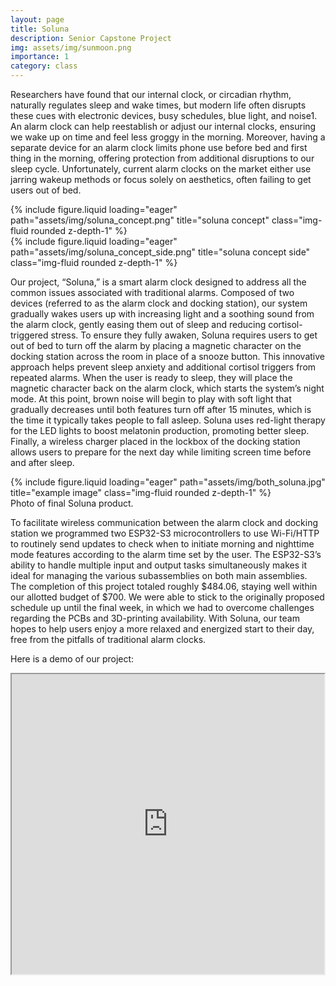 ```yaml
---
layout: page
title: Soluna
description: Senior Capstone Project
img: assets/img/sunmoon.png
importance: 1
category: class
---
```


Researchers have found that our internal clock, or circadian rhythm, naturally regulates sleep and wake times, but modern life often disrupts these cues with electronic devices, busy schedules, blue light, and noise1. An alarm clock can help reestablish or adjust our internal clocks, ensuring we wake up on time and feel less groggy in the morning. Moreover, having a separate device for an alarm clock limits phone use before bed and first thing in the morning, offering protection from additional disruptions to our sleep cycle. Unfortunately, current alarm clocks on the market either use jarring wakeup methods or focus solely on aesthetics, often failing to get users out of bed.

<div class="row">
    <div class="col-sm mt-3 mt-md-0">
        {% include figure.liquid loading="eager" path="assets/img/soluna_concept.png" title="soluna concept" class="img-fluid rounded z-depth-1" %}
    </div>
    <div class="col-sm mt-3 mt-md-0">
        {% include figure.liquid loading="eager" path="assets/img/soluna_concept_side.png" title="soluna concept side" class="img-fluid rounded z-depth-1" %}
    </div>
</div>

Our project, “Soluna,” is a smart alarm clock designed to address all the common issues associated with traditional alarms. Composed of two devices (referred to as the alarm clock and docking station), our system gradually wakes users up with increasing light and a soothing sound from the alarm clock, gently easing them out of sleep and reducing cortisol-triggered stress. To ensure they fully awaken, Soluna requires users to get out of bed to turn off the alarm by placing a magnetic character on the docking station across the room in place of a snooze button. This innovative approach helps prevent sleep anxiety and additional cortisol triggers from repeated alarms. When the user is ready to sleep, they will place the magnetic character back on the alarm clock, which starts the system’s night mode. At this point, brown noise will begin to play with soft light that gradually decreases until both features turn off after 15 minutes, which is the time it typically takes people to fall asleep. Soluna uses red-light therapy for the LED lights to boost melatonin production, promoting better sleep. Finally, a wireless charger placed in the lockbox of the docking station allows users to prepare for the next day while limiting screen time before and after sleep.

<div class="row">
    <div class="col-sm mt-3 mt-md-0">
        {% include figure.liquid loading="eager" path="assets/img/both_soluna.jpg" title="example image" class="img-fluid rounded z-depth-1" %}
    </div>
</div>
<div class="caption">
    Photo of final Soluna product.
</div>

To facilitate wireless communication between the alarm clock and docking station we programmed two ESP32-S3 microcontrollers to use Wi-Fi/HTTP to routinely send updates to check when to initiate morning and nighttime mode features according to the alarm time set by the user. The ESP32-S3’s ability to handle multiple input and output tasks simultaneously makes it ideal for managing the various subassemblies on both main assemblies. The completion of this project totaled roughly $484.06, staying well within our allotted budget of $700. We were able to stick to the originally proposed schedule up until the final week, in which we had to overcome challenges regarding the PCBs and 3D-printing availability. With Soluna, our team hopes to help users enjoy a more relaxed and energized start to their day, free from the pitfalls of traditional alarm clocks.

Here is a demo of our project:
<div style="display: flex; justify-content: center;">
   <iframe src="https://drive.google.com/file/d/12TOcmPRRdOB98h9GDSzLtB5e6Etb27-I/preview" width="1000" height="480" allow="autoplay"></iframe>
</div>
